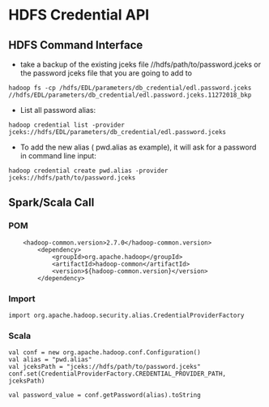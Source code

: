 # HDFS Credential API
## HDFS Command Interface

* take a backup of the existing jceks file //hdfs/path/to/password.jceks
	or the password jceks file that you are going to add to
```
hadoop fs -cp /hdfs/EDL/parameters/db_credential/edl.password.jceks //hdfs/EDL/parameters/db_credential/edl.password.jceks.11272018_bkp
```
* List all password alias: 
```
hadoop credential list -provider jceks://hdfs/EDL/parameters/db_credential/edl.password.jceks
```
* To add the new alias ( pwd.alias as example), it will ask for a password in command line input: 
```
hadoop credential create pwd.alias -provider jceks://hdfs/path/to/password.jceks
```

## Spark/Scala Call
### POM
```
	<hadoop-common.version>2.7.0</hadoop-common.version>
        <dependency>
            <groupId>org.apache.hadoop</groupId>
            <artifactId>hadoop-common</artifactId>
            <version>${hadoop-common.version}</version>
        </dependency>
```

### Import
```
import org.apache.hadoop.security.alias.CredentialProviderFactory
```

### Scala
```
val conf = new org.apache.hadoop.conf.Configuration()
val alias = "pwd.alias"
val jceksPath = "jceks://hdfs/path/to/password.jceks"
conf.set(CredentialProviderFactory.CREDENTIAL_PROVIDER_PATH, jceksPath)

val password_value = conf.getPassword(alias).toString
```
